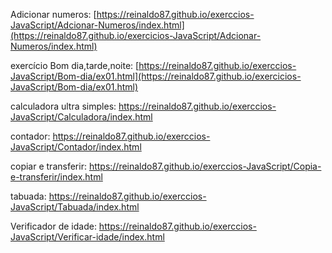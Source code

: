 Adicionar numeros: [https://reinaldo87.github.io/exerccios-JavaScript/Adcionar-Numeros/index.html](https://reinaldo87.github.io/exercicios-JavaScript/Adcionar-Numeros/index.html)

exercício Bom dia,tarde,noite: [https://reinaldo87.github.io/exerccios-JavaScript/Bom-dia/ex01.html](https://reinaldo87.github.io/exercicios-JavaScript/Bom-dia/ex01.html)

calculadora ultra simples: [https://reinaldo87.github.io/exerccios-JavaScript/Calculadora/index.html
](https://reinaldo87.github.io/exercicios-JavaScript/Calculadora/index.html)

contador: https://reinaldo87.github.io/exerccios-JavaScript/Contador/index.html

copiar e transferir: https://reinaldo87.github.io/exerccios-JavaScript/Copia-e-transferir/index.html

tabuada: https://reinaldo87.github.io/exerccios-JavaScript/Tabuada/index.html

Verificador de idade: https://reinaldo87.github.io/exerccios-JavaScript/Verificar-idade/index.html
